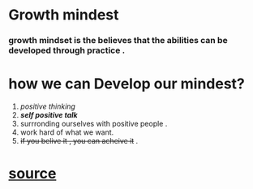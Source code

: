 # Growth mindest
### growth mindset is the believes that the abilities can be developed through practice .

# how we can Develop our mindest? 
  1. *positive thinking*
  2. ***self positive talk***
  3. surrronding ourselves with positive people .
  4. work hard of what we want.
  5. ~~if you belive it , you can acheive it~~ .
  
  # [source](https://www.atlassian.com/blog/inside-atlassian/growth-mindset)
  
